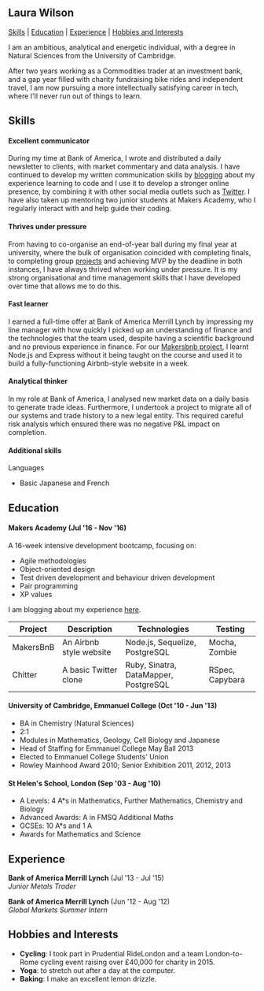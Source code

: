 ## Laura Wilson

[Skills](#skills) | [Education](#education) | [Experience](#experience) | [Hobbies and Interests](#hobbies-and-interests)

I am an ambitious, analytical and energetic individual, with a degree in Natural Sciences from the University of Cambridge.

After two years working as a Commodities trader at an investment bank, and a gap year filled with charity fundraising bike rides and independent travel, I am now pursuing a more intellectually satisfying career in tech, where I'll never run out of things to learn.

## Skills

#### Excellent communicator

During my time at Bank of America, I wrote and distributed a daily newsletter to clients, with market commentary and data analysis. I have continued to develop my written communication skills by [blogging](http://codingwithlaura.wordpress.com) about my experience learning to code and I use it to develop a stronger online presence, by combining it with other social media outlets such as [Twitter](https://twitter.com/laura_wilson19).
I have also taken up mentoring two junior students at Makers Academy, who I regularly interact with and help guide their coding.

#### Thrives under pressure

From having to co-organise an end-of-year ball during my final year at university, where the bulk of organisation coincided with completing finals, to completing group [projects](####Makers) and achieving MVP by the deadline in both instances, I have always thrived when working under pressure. It is my strong organisational and time management skills that I have developed over time that allows me to do this.

#### Fast learner

I earned a full-time offer at Bank of America Merrill Lynch by impressing my line manager with how quickly I picked up an understanding of finance and the technologies that the team used, despite having a scientific background and no previous experience in finance. For our [Makersbnb project](http://github.com/lsewilson/makers-bnb), I learnt Node.js and Express without it being taught on the course and used it to build a fully-functioning Airbnb-style website in a week.

#### Analytical thinker

In my role at Bank of America, I analysed new market data on a daily basis to generate trade ideas. Furthermore, I undertook a project to migrate all of our systems and trade history to a new legal entity. This required careful risk analysis which ensured there was no negative P&L impact on completion.

#### Additional skills

Languages

- Basic Japanese and French  

## Education

#### Makers Academy (Jul '16 - Nov '16)

A 16-week intensive development bootcamp, focusing on:

- Agile methodologies
- Object-oriented design
- Test driven development and behaviour driven development
- Pair programming
- XP values

I am blogging about my experience [here](http://codingwithlaura.wordpress.com).

| Project   | Description | Technologies | Testing |
|---        |---          |---           |---      |
| MakersBnB | An Airbnb style website | Node.js, Sequelize, PostgreSQL | Mocha, Zombie |
| Chitter | A basic Twitter clone | Ruby, Sinatra, DataMapper, PostgreSQL | RSpec, Capybara |

#### University of Cambridge, Emmanuel College  (Oct '10 - Jun '13)

- BA in Chemistry (Natural Sciences)
- 2:1
- Modules in Mathematics, Geology, Cell Biology and Japanese
- Head of Staffing for Emmanuel College May Ball 2013
- Elected to Emmanuel College Students' Union
- Rowley Mainhood Award 2010; Senior Exhibition 2011, 2012, 2013

#### St Helen's School, London (Sep '03 - Aug '10)

- A Levels:        4 A*s in Mathematics, Further Mathematics, Chemistry and Biology
- Advanced Awards: A in FMSQ Additional Maths
- GCSEs:           10 A*s and 1 A
- Awards for Mathematics and Science

## Experience

**Bank of America Merrill Lynch** (Jul '13 - Jul '15)    
*Junior Metals Trader*  

**Bank of America Merrill Lynch** (Jun '12 - Aug '12)   
*Global Markets Summer Intern*  

## Hobbies and Interests

- **Cycling**: I took part in Prudential RideLondon and a team London-to-Rome cycling event raising over £40,000 for charity in 2015.
- **Yoga**: to stretch out after a day at the computer.
- **Baking**: I make an excellent lemon drizzle.
